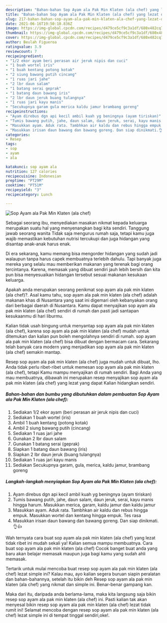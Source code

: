 ```yaml
---
description: "Bahan-bahan Sop Ayam ala Pak Min Klaten (ala chef) yang lezat dan Mudah Dibuat"
title: "Bahan-bahan Sop Ayam ala Pak Min Klaten (ala chef) yang lezat dan Mudah Dibuat"
slug: 217-bahan-bahan-sop-ayam-ala-pak-min-klaten-ala-chef-yang-lezat-dan-mudah-dibuat
date: 2021-06-16T19:50:10.836Z
image: https://img-global.cpcdn.com/recipes/d479ce5cf9c3a1df/680x482cq70/sop-ayam-ala-pak-min-klaten-ala-chef-foto-resep-utama.jpg
thumbnail: https://img-global.cpcdn.com/recipes/d479ce5cf9c3a1df/680x482cq70/sop-ayam-ala-pak-min-klaten-ala-chef-foto-resep-utama.jpg
cover: https://img-global.cpcdn.com/recipes/d479ce5cf9c3a1df/680x482cq70/sop-ayam-ala-pak-min-klaten-ala-chef-foto-resep-utama.jpg
author: Beulah Figueroa
ratingvalue: 3.9
reviewcount: 7
recipeingredient:
- "1/2 ekor ayam beri perasan air jeruk nipis dan cuci"
- "1 buah wortel iris"
- "1 buah kentang potong kotak"
- "2 siung bawang putih cincang"
- "1 ruas jari jahe"
- "2 lbr daun salam"
- "1 batang serai geprak"
- "1 batang daun bawang iris"
- "2 lbr daun jeruk buang tulangnya"
- "1 ruas jari kayu manis"
- "Secukupnya garam gula merica kaldu jamur brambang goreng"
recipeinstructions:
- "Ayam direbus dgn api kecil ambil kuah yg beningnya (ayam tiriskan)"
- "Tumis bawang putih, jahe, daun salam, daun jeruk, serai, kayu manis hingga harum. Masukkan merica, garam, kaldu jamur dan kaldu jamur"
- "Masukkan ayam. Aduk rata. Tambhkan air kaldu dan rebus hingga empuk. Masukkan wortel dan kentang hingga empuk. Tes rasa"
- "Masukkan irisan daun bawang dan bawang goreng. Dan siap dinikmati.👌👍"
categories:
- Resep
tags:
- sop
- ayam
- ala

katakunci: sop ayam ala 
nutrition: 127 calories
recipecuisine: Indonesian
preptime: "PT29M"
cooktime: "PT51M"
recipeyield: "3"
recipecategory: Lunch

---
```



![Sop Ayam ala Pak Min Klaten (ala chef)](https://img-global.cpcdn.com/recipes/d479ce5cf9c3a1df/680x482cq70/sop-ayam-ala-pak-min-klaten-ala-chef-foto-resep-utama.jpg)

Sebagai seorang ibu, menyediakan masakan nikmat kepada keluarga merupakan suatu hal yang menyenangkan bagi kita sendiri. Tanggung jawab seorang  wanita Tidak saja mengurus rumah saja, tetapi kamu juga wajib memastikan kebutuhan nutrisi tercukupi dan juga hidangan yang disantap anak-anak harus enak.

Di era  sekarang, kamu memang bisa mengorder hidangan yang sudah jadi walaupun tanpa harus capek membuatnya terlebih dahulu. Tapi banyak juga mereka yang selalu mau memberikan makanan yang terenak bagi orang tercintanya. Karena, memasak yang dibuat sendiri jauh lebih bersih dan kita pun bisa menyesuaikan hidangan tersebut sesuai makanan kesukaan keluarga. 



Apakah anda merupakan seorang penikmat sop ayam ala pak min klaten (ala chef)?. Asal kamu tahu, sop ayam ala pak min klaten (ala chef) adalah makanan khas di Nusantara yang saat ini digemari oleh kebanyakan orang dari berbagai daerah di Nusantara. Kamu dapat menyajikan sop ayam ala pak min klaten (ala chef) sendiri di rumah dan pasti jadi santapan kesukaanmu di hari liburmu.

Kalian tidak usah bingung untuk menyantap sop ayam ala pak min klaten (ala chef), karena sop ayam ala pak min klaten (ala chef) mudah untuk ditemukan dan kalian pun boleh mengolahnya sendiri di rumah. sop ayam ala pak min klaten (ala chef) bisa dibuat dengan bermacam cara. Sekarang telah banyak cara modern yang menjadikan sop ayam ala pak min klaten (ala chef) semakin mantap.

Resep sop ayam ala pak min klaten (ala chef) juga mudah untuk dibuat, lho. Anda tidak perlu ribet-ribet untuk memesan sop ayam ala pak min klaten (ala chef), tetapi Kamu mampu menyajikan di rumah sendiri. Bagi Anda yang mau membuatnya, dibawah ini merupakan resep menyajikan sop ayam ala pak min klaten (ala chef) yang lezat yang dapat Kalian hidangkan sendiri.

<!--inarticleads1-->

##### Bahan-bahan dan bumbu yang dibutuhkan dalam pembuatan Sop Ayam ala Pak Min Klaten (ala chef):

1. Sediakan 1/2 ekor ayam (beri perasan air jeruk nipis dan cuci)
1. Sediakan 1 buah wortel (iris)
1. Ambil 1 buah kentang (potong kotak)
1. Ambil 2 siung bawang putih (cincang)
1. Sediakan 1 ruas jari jahe
1. Gunakan 2 lbr daun salam
1. Gunakan 1 batang serai (geprak)
1. Siapkan 1 batang daun bawang (iris)
1. Siapkan 2 lbr daun jeruk (buang tulangnya)
1. Sediakan 1 ruas jari kayu manis
1. Sediakan Secukupnya garam, gula, merica, kaldu jamur, brambang goreng




<!--inarticleads2-->

##### Langkah-langkah menyiapkan Sop Ayam ala Pak Min Klaten (ala chef):

1. Ayam direbus dgn api kecil ambil kuah yg beningnya (ayam tiriskan)
1. Tumis bawang putih, jahe, daun salam, daun jeruk, serai, kayu manis hingga harum. Masukkan merica, garam, kaldu jamur dan kaldu jamur
1. Masukkan ayam. Aduk rata. Tambhkan air kaldu dan rebus hingga empuk. Masukkan wortel dan kentang hingga empuk. Tes rasa
1. Masukkan irisan daun bawang dan bawang goreng. Dan siap dinikmati.👌👍




Wah ternyata cara buat sop ayam ala pak min klaten (ala chef) yang lezat tidak ribet ini mudah sekali ya! Kalian semua mampu membuatnya. Cara buat sop ayam ala pak min klaten (ala chef) Cocok banget buat anda yang baru akan belajar memasak maupun juga bagi kamu yang sudah ahli memasak.

Tertarik untuk mulai mencoba buat resep sop ayam ala pak min klaten (ala chef) lezat simple ini? Kalau mau, ayo kalian segera buruan siapin peralatan dan bahan-bahannya, setelah itu bikin deh Resep sop ayam ala pak min klaten (ala chef) yang nikmat dan simple ini. Benar-benar gampang kan. 

Maka dari itu, daripada anda berlama-lama, maka kita langsung saja bikin resep sop ayam ala pak min klaten (ala chef) ini. Pasti kalian tak akan menyesal bikin resep sop ayam ala pak min klaten (ala chef) lezat tidak rumit ini! Selamat mencoba dengan resep sop ayam ala pak min klaten (ala chef) lezat simple ini di tempat tinggal sendiri,oke!.

